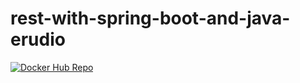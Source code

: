 # rest-with-spring-boot-and-java-erudio

[![Docker Hub Repo](https://img.shields.io/docker/pulls/pauloornelas/rest-whith-spring-boot-erudio.svg)](https://hub.docker.com/repository/docker/pauloornelas/rest-whith-spring-boot-erudio)
